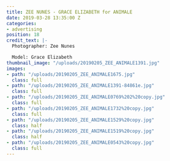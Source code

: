 ```yaml
---
title: ZEE NUNES - GRACE ELIZABETH for ANIMALE
date: 2019-03-28 13:35:00 Z
categories:
- advertising
position: 18
credit_text: |-
  Photographer: Zee Nunes

  Model: Grace Elizabeth
thumbnail_image: "/uploads/20190205_ZEE_ANIMALE1391.jpg"
images:
- path: "/uploads/20190205_ZEE_ANIMALE1675.jpg"
  class: full
- path: "/uploads/20190205_ZEE_ANIMALE1391-84861e.jpg"
  class: full
- path: "/uploads/20190205_ZEE_ANIMALE0769%202%20copy.jpg"
  class: full
- path: "/uploads/20190205_ZEE_ANIMALE1732%20copy.jpg"
  class: full
- path: "/uploads/20190205_ZEE_ANIMALE1529%20copy.jpg"
  class: half
- path: "/uploads/20190205_ZEE_ANIMALE1519%20copy.jpg"
  class: half
- path: "/uploads/20190205_ZEE_ANIMALE0543%20copy.jpg"
  class: full
---
```


